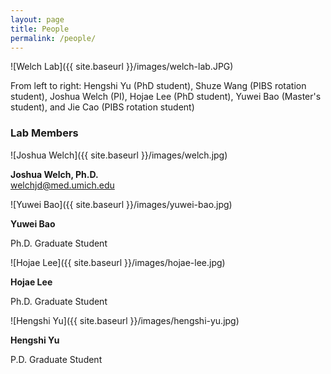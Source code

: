 ```yaml
---
layout: page
title: People
permalink: /people/
---
```


![Welch Lab]({{ site.baseurl }}/images/welch-lab.JPG)


From left to right: Hengshi Yu (PhD student), Shuze Wang (PIBS rotation student), Joshua Welch (PI), Hojae Lee (PhD student), Yuwei Bao (Master's student), and Jie Cao (PIBS rotation student)

### Lab Members

![Joshua Welch]({{ site.baseurl }}/images/welch.jpg)

**Joshua Welch, Ph.D.**  
welchjd@med.umich.edu

![Yuwei Bao]({{ site.baseurl }}/images/yuwei-bao.jpg)

**Yuwei Bao**

Ph.D. Graduate Student

![Hojae Lee]({{ site.baseurl }}/images/hojae-lee.jpg)

**Hojae Lee**

Ph.D. Graduate Student

![Hengshi Yu]({{ site.baseurl }}/images/hengshi-yu.jpg)

**Hengshi Yu**

P.D. Graduate Student

